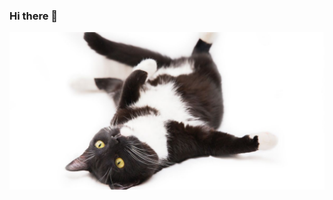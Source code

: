 ### Hi there 👋
![logo](https://github.com/pablohg2023/pablohg2023/blob/main/assets/black-and-white-cat-compressed.jpg?raw=true)
<!--
**pablohg2023/pablohg2023** is a ✨ _special_ ✨ repository because its `README.md` (this file) appears on your GitHub profile.
Here are some ideas to get you started:

- 🔭 I’m currently working on ...
- 🌱 I’m currently learning ...
- 👯 I’m looking to collaborate on ...
- 🤔 I’m looking for help with ...
- 💬 Ask me about ...
- 📫 How to reach me: ...
- 😄 Pronouns: ...
- ⚡ Fun fact: ...
-->
